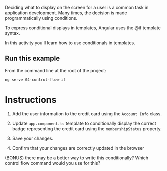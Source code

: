 Deciding what to display on the screen for a user is a common task in application development. Many times, the decision is made programmatically using conditions.

To express conditional displays in templates, Angular uses the @if template syntax.

In this activity you'll learn how to use conditionals in templates.

## Run this example

From the command line at the root of the project:

```bash
ng serve 04-control-flow-if
```

# Instructions


1. Add the user information to the credit card using the `Account Info` class.

1. Update `app.component.ts` template to conditionally display the correct badge representing the credit card using the `membershipStatus` property.

1. Save your changes.

1. Confirm that your changes are correctly updated in the browser

(BONUS) there may be a better way to write this conditionally? Which control flow command would you use for this?
